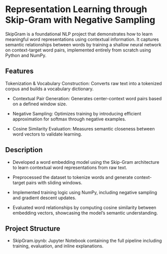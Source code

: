 # Representation Learning through Skip-Gram with Negative Sampling 

SkipGram is a foundational NLP project that demonstrates how to learn meaningful word representations using contextual information. It captures semantic relationships between words by training a shallow neural network on context-target word pairs, implemented entirely from scratch using Python and NumPy.

## Features
Tokenization & Vocabulary Construction: Converts raw text into a tokenized corpus and builds a vocabulary dictionary.

- Contextual Pair Generation: Generates center-context word pairs based on a defined window size.

- Negative Sampling: Optimizes training by introducing efficient approximation for softmax through negative examples.

- Cosine Similarity Evaluation: Measures semantic closeness between word vectors to validate learning.

## Description
- Developed a word embedding model using the Skip-Gram architecture to learn contextual word representations from raw text.

- Preprocessed the dataset to tokenize words and generate context-target pairs with sliding windows.

- Implemented training logic using NumPy, including negative sampling and gradient descent updates.

- Evaluated word relationships by computing cosine similarity between embedding vectors, showcasing the model’s semantic understanding.

## Project Structure
- SkipGram.ipynb: Jupyter Notebook containing the full pipeline including training, evaluation, and inline explanations.
